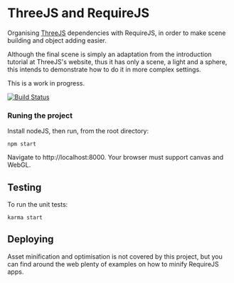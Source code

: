 # ThreeJS and RequireJS

Organising [ThreeJS](http://threejs.org) dependencies with RequireJS, in order to make scene building and object adding easier.

Although the final scene is simply an adaptation from the introduction tutorial at ThreeJS's website, thus it has only a scene, a light and a sphere, this intends to demonstrate how to do it in more complex settings.

This is a work in progress.

[![Build Status](https://travis-ci.org/claudiamatosa/require-threejs.svg?branch=master)](https://travis-ci.org/claudiamatosa/require-threejs)

### Runing the project

Install nodeJS, then run, from the root directory:

    npm start

Navigate to http://localhost:8000. Your browser must support canvas and WebGL.

## Testing

To run the unit tests:

    karma start
    
## Deploying

Asset minification and optimisation is not covered by this project, but you can find around the web plenty of examples on how to minify RequireJS apps.